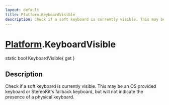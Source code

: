 ```yaml
---
layout: default
title: Platform.KeyboardVisible
description: Check if a soft keyboard is currently visible. This may be an OS provided keyboard or StereoKit's fallback keyboard, but will not indicate the presence of a physical keyboard.
---
```

# [Platform]({{site.url}}/Pages/StereoKit/Platform.html).KeyboardVisible

<div class='signature' markdown='1'>
static bool KeyboardVisible{ get }
</div>

## Description
Check if a soft keyboard is currently visible. This may be
an OS provided keyboard or StereoKit's fallback keyboard, but will
not indicate the presence of a physical keyboard.


